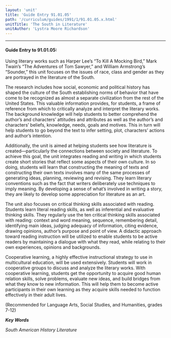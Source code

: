 ```yaml
---
layout: 'unit'
title: 'Guide Entry 91.01.05'
path: '/curriculum/guides/1991/1/91.01.05.x.html'
unitTitle: 'The South in Literature'
unitAuthor: 'Lystra Moore Richardson'
---
```


<body>
<hr/>
 <h4>
  Guide Entry to 91.01.05:
 </h4>
 Using literary works such as Harper Lee’s “To Kill A Mocking Bird,” Mark Twain’s “The Adventures of Tom Sawyer,” and William Armstrong’s “Sounder,” this unit focuses on the issues of race, class and gender as they are portrayed in the literature of the South.
 <p>
  The research includes how social, economic and political history has shaped the culture of the South establishing norms of behavior that have come to be recognized as almost a separate civilization from the rest of the United States. This valuable information provides, for students, a frame of reference from which to critically analyze and interpret the literary works. The background knowledge will help students to better comprehend the author’s and characters’ attitudes and attributes as well as the author’s and characters’ beliefs, knowledge, needs, goals and motives. This in turn will help students to go beyond the text to infer setting, plot, characters’ actions and author’s intention.
 </p>
 <p>
  Additionally, the unit is aimed at helping students see how literature is created—particularly the connections between society and literature. To achieve this goal, the unit integrates reading and writing in which students create short stories that reflect some aspects of their own culture. In so doing, students will learn that constructing the meaning of texts and constructing their own texts involves many of the same processes of generating ideas, planning, reviewing and revising. They learn literary conventions such as the fact that writers deliberately use techniques to imply meaning. By developing a sense of what’s involved in writing a story, they are likely to develop some appreciation for literature as an art.
 </p>
 <p>
  The unit also focuses on critical thinking skills associated with reading. Students learn literal reading skills, as well as inferential and evaluative thinking skills. They regularly use the ten critical thinking skills associated with reading: context and word meaning, sequence, remembering detail, identifying main ideas, judging adequacy of information, citing evidence, drawing opinions, author’s purpose and point of view. A didactic approach toward reading instruction will be utilized to enable students to be active readers by maintaining a dialogue with what they read, while relating to their own experiences, opinions and backgrounds.
 </p>
 <p>
  Cooperative learning, a highly effective instructional strategy to use in multicultural education, will be used extensively. Students will work in cooperative groups to discuss and analyze the literary works. With cooperative learning, students get the opportunity to acquire good human relation skills, solve problems, evaluate new ideas, and build bridges from what they know to new information. This will help them to become active participants in their own learning as they acquire skills needed to function effectively in their adult lives.
 </p>
 <p>
  (Recommended for Language Arts, Social Studies, and Humanities, grades 7-12)
 </p>
<p>
  <b>
   <i>
    Key Words
   </i>
  </b>
  <br/>
 </p>
 <p>
  <i>
   South American History Literature
  </i>
 </p>

</body>
